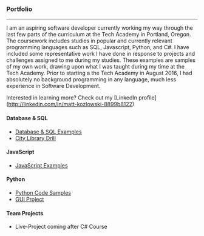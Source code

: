 ### Portfolio
***

I am an aspiring software developer currently working my way through the last few parts of
the curriculum at the Tech Academy in Portland, Oregon.   The coursework includes studies in popular
and currently relevant programming languages such as SQL, Javascript, Python, and C#.  I have included
some representative work I have done in response to projects and challenges assigned
to me during my studies.  These examples are samples of my own work, drawing upon
what I was taught during my time at the Tech Academy.  Prior to starting a the Tech
Academy in August 2016, I had absolutely no background programming in any language,
much less experience in Software Development.

Interested in learning more? Check out my [LinkedIn profile]  (http://linkedin.com/in/matt-kozlowski-8899b8122)



#### Database & SQL
* [Database & SQL Examples](./SQL/SQL-Code-Samples)
* [City Library Drill](./SQL/SQL-Library-Project)

#### JavaScript
* [JavaScript Examples](./JavaScript)


#### Python
* [Python Code Samples](./Python/Sample-Code/)
* [GUI Project](./Python/Mover-GUI-Program/)

#### Team Projects
* Live-Project coming after C# Course
